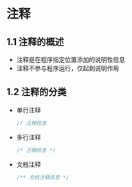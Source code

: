 # 注释

## 1.1 注释的概述

- 注释是在程序指定位置添加的说明性信息
- 注释不参与程序运行，仅起到说明作用

## 1.2 注释的分类

- 单行注释

  ```java
  // 注释信息
  ```

- 多行注释

  ```java
  /* 注释信息 */
  ```

- 文档注释

  ```java
  /** 文档注释信息 */
  ```

